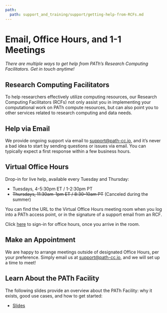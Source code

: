 ```yaml
---
path:
  path: support_and_training/support/getting-help-from-RCFs.md
---
```


Email, Office Hours, and 1-1 Meetings 
====================================
 

*There are multiple ways to get help from PATh’s Research Computing Facilitators. Get in touch anytime!*


## Research Computing Facilitators

To help researchers effectively utilize computing resources, our
Research Computing Facilitators (RCFs) not only assist you in
implementing your computational work on PATh compute resources, but can
also point you to other services related to research computing and data
needs. 

## Help via Email

We provide ongoing support via email to support@path-cc.io, and it’s
never a bad idea to start by sending questions or issues via email. You
can typically expect a first response within a few business hours.


## Virtual Office Hours

Drop-in for live help, available every Tuesday and Thursday:

- Tuesdays, 4-5:30pm ET / 1-2:30pm PT
- ~~Thursdays, 11:30am-1pm ET / 8:30-10am PT~~ (Canceled during the summer)

You can find the URL to the Virtual Office Hours meeting room when you
log into a PATh access point, or in the signature of a support email
from an RCF.

Click [here](https://docs.google.com/forms/d/e/1FAIpQLSd3K78Xx1Vo-KjqW_2y0YKcUMXrEsKXWk3I1Aww64RL22QpnQ/viewform) to sign-in for office hours, once you arrive in the room. 

## Make an Appointment

We are happy to arrange meetings outside of designated Office Hours, per
your preference. Simply email us at support@path-cc.io, and we will set
up a time to meet!

## Learn About the PATh Facility

The following slides provide an overview about the PATh Facility: why it exists, good use cases, and how to get started: 

* [Slides](https://docs.google.com/presentation/d/10Axe-Y1Mh_-fZrRXOjhvaOVTHybbHdW39PXxydb8-Qs/edit#slide=id.g10c0fd09133_0_7)

